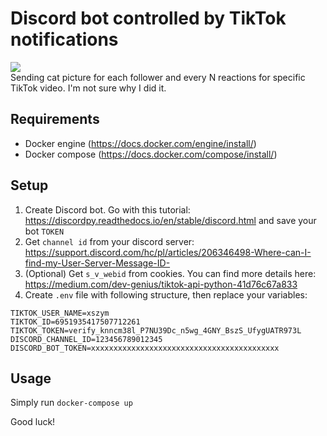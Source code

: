 # Discord bot controlled by TikTok notifications
![](demo.gif)  
Sending cat picture for each follower and every N reactions for specific TikTok video. I'm not sure why I did it. 

## Requirements
- Docker engine (https://docs.docker.com/engine/install/)
- Docker compose (https://docs.docker.com/compose/install/)

## Setup
1. Create Discord bot. Go with this tutorial: https://discordpy.readthedocs.io/en/stable/discord.html and save your bot `TOKEN`
2. Get `channel id` from your discord server: https://support.discord.com/hc/pl/articles/206346498-Where-can-I-find-my-User-Server-Message-ID-
3. (Optional) Get `s_v_webid` from cookies. You can find more details here: https://medium.com/dev-genius/tiktok-api-python-41d76c67a833
3. Create `.env` file with following structure, then replace your variables:
```
TIKTOK_USER_NAME=xszym
TIKTOK_ID=6951935417507712261
TIKTOK_TOKEN=verify_knncm38l_P7NU39Dc_n5wg_4GNY_BszS_UfygUATR973L
DISCORD_CHANNEL_ID=123456789012345
DISCORD_BOT_TOKEN=xxxxxxxxxxxxxxxxxxxxxxxxxxxxxxxxxxxxxxxxxx
```

## Usage
Simply run `docker-compose up`

Good luck!
